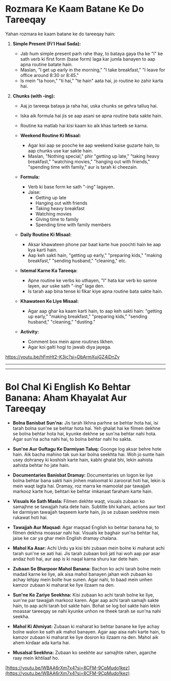 # Rozmara Ke Kaam Batane Ke Do Tareeqay

Yahan rozmara ke kaam batane ke do tareeqay hain:

1.  **Simple Present (Fi'l Haal Sada):**
    *   Jab hum simple present parh rahe thay, to bataya gaya tha ke "I" ke sath verb ki first form (base form) laga kar jumla banayen to aap apna routine batate hain.
    *   Maslan, "I get up early in the morning," "I take breakfast," "I leave for office around 8:30 or 8:45."
    *   Is mein "ta hoon," "ti hai," "te hain" aata hai, jo routine ko zahir karta hai.

2.  **Chunks (with -ing):**
    *   Aaj jo tareeqa bataya ja raha hai, uska chunks se gehra talluq hai.
    *   Iska aik formula hai jis se aap asani se apna routine bata sakte hain.
    *   Routine ka matlab hai kisi kaam ko aik khas tarteeb se karna.

    *   **Weekend Routine Ki Misaal:**
        *   Agar koi aap se pooche ke aap weekend kaise guzarte hain, to aap chunks use kar sakte hain.
        *   Maslan, "Nothing special," phir "getting up late," "taking heavy breakfast," "watching movies," "hanging out with friends," "spending time with family," aur is tarah ki cheezain.

    *   **Formula:**
        *   Verb ki base form ke sath "-ing" lagayen.
        *   Jaise:
            *   Getting up late
            *   Hanging out with friends
            *   Taking heavy breakfast
            *   Watching movies
            *   Giving time to family
            *   Spending time with family members

    *   **Daily Routine Ki Misaal:**
        *   Aksar khawateen phone par baat karte hue poochti hain ke aap kya karti hain.
        *   Aap keh sakti hain, "getting up early," "preparing kids," "making breakfast," "sending husband," "cleaning," etc.

    *   **Istemal Karne Ka Tareeqa:**
        *   Apne routine ke verbs ko uthayen, "I" hata kar verb ko samne layen, aur uske sath "-ing" laga den.
        *   Is tarah aap bina tense ki fikar kiye apna routine bata sakte hain.

    *   **Khawateen Ke Liye Misaal:**
        *   Agar aap ghar ka kaam karti hain, to aap keh sakti hain: "getting up early," "making breakfast," "preparing kids," "sending husband," "cleaning," "dusting."

    *   **Activity:**
        *   Comment box mein apne routines likhen.
        *   Agar koi galti hogi to jawab diya jayega.

https://youtu.be/hFmHt2-K3jc?si=DbArmXujGZ4jDnZy

---

---

# Bol Chal Ki English Ko Behtar Banana: Aham Khayalat Aur Tareeqay

*   **Bolna Banisbat Sun'na:** Jis tarah likhna parhne se behtar hota hai, isi tarah bolna sun'ne se behtar hota hai. Yeh ghalat hai ke filmen dekhne se bolna behtar hota hai, kyunke dekhne se sun'na behtar nahi hota. Agar sun'na acha nahi hai, to bolna behtar nahi ho sakta.

*   **Sun'ne Aur Guftagu Ke Darmiyan Taluq:** Goonge log aksar behre hote hain. Aik bacha mahino tak sun kar bolna seekhta hai. Woh jo sunte hain usey dohraney ki koshish karte hain, kabhi ghalat bhi, lekin aahista aahista behtar ho jate hain.

*   **Documentaries Banisbat Dramay:** Documentaries un logon ke liye bolna behtar bana sakti hain jinhen maloomat ki zaroorat hoti hai, lekin is mein waqt lagta hai. Dramay, roz marra ke mamoolat par tawajjah markooz karte hue, behtari ke behtar imkanaat faraham karte hain.

*   **Visuals Ke Sath Masla:** Filmen dekhte waqt, visuals zubaan ko samajhne se tawajjah hata dete hain. Subtitle bhi kahani, actions aur text ke darmiyan tawajjah taqseem karte hain, jis se zubaan seekhne mein rukawat hoti hai.

*   **Tawajjah Aur Maqsad:** Agar maqsad English ko behtar banana hai, to filmen dekhna moassar nahi hai. Visuals ke baghair sun'na behtar hai, jaise ke car ya ghar mein English dramay chalana.

*   **Mahol Ka Asar:** Achi Urdu ya kisi bhi zubaan mein bolne ki maharat achi tarah sun'ne se aati hai. Jis tarah zubaan boli jati hai woh aap par asar andaz hoti hai, aur aap is ki naqal karna shuru kar dete hain.

*   **Zubaan Se Bharpoor Mahol Banana:** Bachon ko achi tarah bolne mein madad karne ke liye, aik aisa mahol banayen jahan woh zubaan ko achay lehjay mein bolte hue sunen. Agar nahi, to baad mein unhen kamzor zubaan ki maharat ke liye ilzaam na den.

*   **Sun'ne Ke Zariye Seekhna:** Kisi zubaan ko achi tarah bolne ke liye, sun'ne par tawajjah markooz karen. Agar aap achi tarah samajh sakte hain, to aap achi tarah bol sakte hain. Bohat se log bol sakte hain lekin moassar tareeqay se nahi kyunke unhon ne theek tarah se sun'na nahi seekha.

*   **Mahol Ki Ahmiyat:** Zubaan ki maharat ko behtar banane ke liye achay bolne walon ke sath aik mahol banayen. Agar aap aisa nahi karte hain, to kamzor zubaan ki maharat ke liye dosron ko ilzaam na den. Mahol aik ahem kirdaar ada karta hai.

*   **Musalsal Seekhna:** Zubaan ko seekhte aur samajhte rahen, agarche raay mein ikhtilaaf ho.

[https://youtu.be/WBAA6rXm7x4?si=8CFM-9CpMudo1kez](https://youtu.be/WBAA6rXm7x4?si=8CFM-9CpMudo1kez)